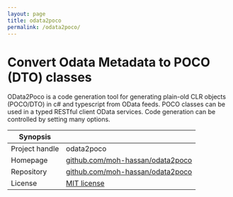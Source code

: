```yaml
---
layout: page
title: odata2poco
permalink: /odata2poco/
---
```


# Convert Odata Metadata to POCO (DTO) classes

OData2Poco is a code generation tool for generating plain-old CLR objects (POCO/DTO) in c# and typescript from OData feeds. POCO classes can be used in a typed RESTful client OData services. Code generation can be controlled by setting many options.


| Synopsis         |  |
|------------------|--|
| Project handle   | odata2poco |
| Homepage         | [github.com/moh-hassan/odata2poco](https://github.com/moh-hassan/odata2poco) |
| Repository       | [github.com/moh-hassan/odata2poco](https://github.com/moh-hassan/odata2poco) |
| License          | [MIT license](https://opensource.org/licenses/MIT) |
